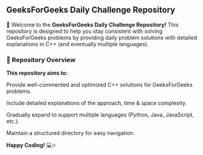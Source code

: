 ## GeeksForGeeks Daily Challenge Repository
🚀 Welcome to the **GeeksForGeeks Daily Challenge Repository!** This repository is designed to help you stay consistent with solving GeeksForGeeks problems by providing daily problem solutions with detailed explanations in C++ (and eventually multiple languages).

### 📌 Repository Overview
**This repository aims to:**

Provide well-commented and optimized C++ solutions for GeeksForGeeks problems.

Include detailed explanations of the approach, time & space complexity.

Gradually expand to support multiple languages (Python, Java, JavaScript, etc.).

Maintain a structured directory for easy navigation.

**Happy Coding!** 💻🔥
